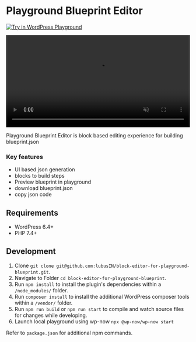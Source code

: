 # Playground Blueprint Editor

[![Try in WordPress Playground](https://img.shields.io/badge/Try%20in%20WordPress%20Playground-blue?style=for-the-badge)](https://playground.wordpress.net/?blueprint-url=https://raw.githubusercontent.com/lubusIN/block-editor-for-playground-blueprint/demo/_playground/blueprint-github.json)

<video src="https://github.com/lubusIN/block-editor-for-playground-blueprint/raw/refs/heads/main/.github/builder-demo.mp4" controls="controls" muted="muted" class="d-block rounded-bottom-2 border-top width-fit" style="max-height:640px; min-height: 200px; width: 100%"></video>

Playground Blueprint Editor is block based editing experience for building blueprint.json

### Key features

- UI based json generation
- blocks to build steps
- Preview blueprint in playground 
- download blueprint.json
- copy json code

## Requirements

- WordPress 6.4+
- PHP 7.4+

## Development

1. Clone `git clone git@github.com:lubusIN/block-editor-for-playground-blueprint.git`.
2. Navigate to Folder `cd block-editor-for-playground-blueprint`.
3. Run `npm install` to install the plugin's dependencies within a `/node_modules/` folder.
4. Run `composer install` to install the additional WordPress composer tools within a `/vendor/` folder.
5. Run `npm run build` or `npm run start` to compile and watch source files for changes while developing.
6. Launch local playground using wp-now `npx @wp-now/wp-now start`

Refer to `package.json` for additional npm commands.